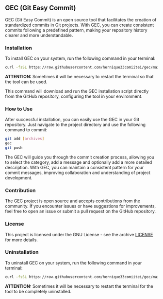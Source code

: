 ## GEC (Git Easy Commit)

GEC (Git Easy Commit) is an open source tool that facilitates the creation of standardized commits in Git projects. With GEC, you can create consistent commits following a predefined pattern, making your repository history clearer and more understandable.

### Installation

To install GEC on your system, run the following command in your terminal:

```bash
curl -fsSL https://raw.githubusercontent.com/hernique33comiitei/gec/main/scripts/install.sh | sh
```

**ATTENTION:** Sometimes it will be necessary to restart the terminal so that the tool can be used.

This command will download and run the GEC installation script directly from the GitHub repository, configuring the tool in your environment.

### How to Use

After successful installation, you can easily use the GEC in your Git repository. Just navigate to the project directory and use the following command to commit:

```bash
git add [archives]
gec
git push
```

The GEC will guide you through the commit creation process, allowing you to select the category, add a message and optionally add a more detailed description. With GEC, you can maintain a consistent pattern for your commit messages, improving collaboration and understanding of project development.

### Contribution

The GEC project is open source and accepts contributions from the community. If you encounter issues or have suggestions for improvements, feel free to open an issue or submit a pull request on the GitHub repository.

### License

This project is licensed under the GNU License - see the archive [LICENSE](https://github.com/hernique33comiitei/gec/blob/main/LICENSE) for more details.

### Uninstallation

To uninstall GEC on your system, run the following command in your terminal:

```bash
curl -fsSL https://raw.githubusercontent.com/hernique33comiitei/gec/main/scripts/uninstall.sh | sh
```

**ATTENTION:** Sometimes it will be necessary to restart the terminal for the tool to be completely uninstalled.
